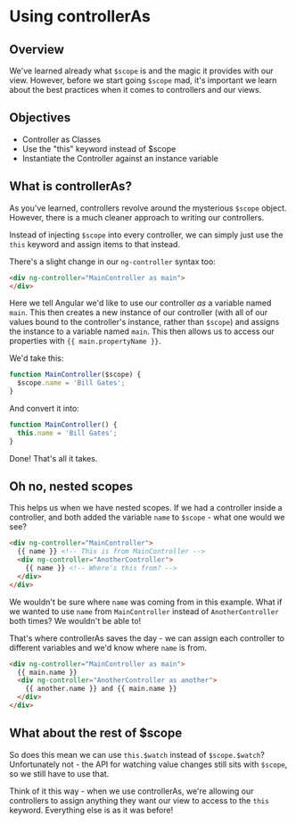 # Using controllerAs

## Overview

We've learned already what `$scope` is and the magic it provides with our view. However, before we start going `$scope` mad, it's important we learn about the best practices when it comes to controllers and our views.

## Objectives

- Controller as Classes
- Use the "this" keyword instead of $scope
- Instantiate the Controller against an instance variable

## What is controllerAs?

As you've learned, controllers revolve around the mysterious `$scope` object. However, there is a much cleaner approach to writing our controllers.

Instead of injecting `$scope` into every controller, we can simply just use the `this` keyword and assign items to that instead.
 
There's a slight change in our `ng-controller` syntax too:

```html
<div ng-controller="MainController as main">
</div>
```

Here we tell Angular we'd like to use our controller *as* a variable named `main`. This then creates a new instance of our controller (with all of our values bound to the controller's instance, rather than `$scope`) and assigns the instance to a variable named `main`. This then allows us to access our properties with `{{ main.propertyName }}`.

We'd take this:

```js
function MainController($scope) {
  $scope.name = 'Bill Gates';
}
```

And convert it into:

```js
function MainController() {
  this.name = 'Bill Gates';
}
```

Done! That's all it takes.

## Oh no, nested scopes

This helps us when we have nested scopes. If we had a controller inside a controller, and both added the variable `name` to `$scope` - what one would we see?

```html
<div ng-controller="MainController">
  {{ name }} <!-- This is from MainController -->
  <div ng-controller="AnotherController">
    {{ name }} <!-- Where's this from? -->
  </div>
</div>
```

We wouldn't be sure where `name` was coming from in this example. What if we wanted to use `name` from `MainController` instead of `AnotherController` both times? We wouldn't be able to!

That's where controllerAs saves the day - we can assign each controller to different variables and we'd know where `name` is from.
 
```html
<div ng-controller="MainController as main">
  {{ main.name }}
  <div ng-controller="AnotherController as another">
    {{ another.name }} and {{ main.name }}
  </div>
</div>
```

## What about the rest of $scope

So does this mean we can use `this.$watch` instead of `$scope.$watch`? Unfortunately not - the API for watching value changes still sits with `$scope`, so we still have to use that.

Think of it this way - when we use controllerAs, we're allowing our controllers to assign anything they want our view to access to the `this` keyword. Everything else is as it was before!
